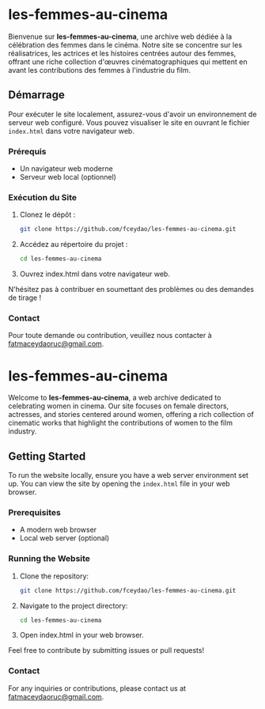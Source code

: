 # les-femmes-au-cinema

Bienvenue sur **les-femmes-au-cinema**, une archive web dédiée à la célébration des femmes dans le cinéma. Notre site se concentre sur les réalisatrices, les actrices et les histoires centrées autour des femmes, offrant une riche collection d'œuvres cinématographiques qui mettent en avant les contributions des femmes à l'industrie du film.

## Démarrage

Pour exécuter le site localement, assurez-vous d'avoir un environnement de serveur web configuré. Vous pouvez visualiser le site en ouvrant le fichier `index.html` dans votre navigateur web.

### Prérequis

- Un navigateur web moderne
- Serveur web local (optionnel)

### Exécution du Site

1. Clonez le dépôt :
   ```bash
   git clone https://github.com/fceydao/les-femmes-au-cinema.git

2. Accédez au répertoire du projet :
   ```bash
   cd les-femmes-au-cinema

3. Ouvrez index.html dans votre navigateur web.

N'hésitez pas à contribuer en soumettant des problèmes ou des demandes de tirage !

### Contact

Pour toute demande ou contribution, veuillez nous contacter à fatmaceydaoruc@gmail.com.




# les-femmes-au-cinema

Welcome to **les-femmes-au-cinema**, a web archive dedicated to celebrating women in cinema. Our site focuses on female directors, actresses, and stories centered around women, offering a rich collection of cinematic works that highlight the contributions of women to the film industry.

## Getting Started

To run the website locally, ensure you have a web server environment set up. You can view the site by opening the `index.html` file in your web browser.

### Prerequisites

- A modern web browser
- Local web server (optional)

### Running the Website

1. Clone the repository:
   ```bash
   git clone https://github.com/fceydao/les-femmes-au-cinema.git

2. Navigate to the project directory:
   ```bash
   cd les-femmes-au-cinema

3. Open index.html in your web browser.

Feel free to contribute by submitting issues or pull requests!

### Contact

For any inquiries or contributions, please contact us at fatmaceydaoruc@gmail.com.
